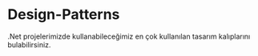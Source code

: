# Design-Patterns
.Net projelerimizde kullanabileceğimiz en çok kullanılan tasarım kalıplarını bulabilirsiniz.
